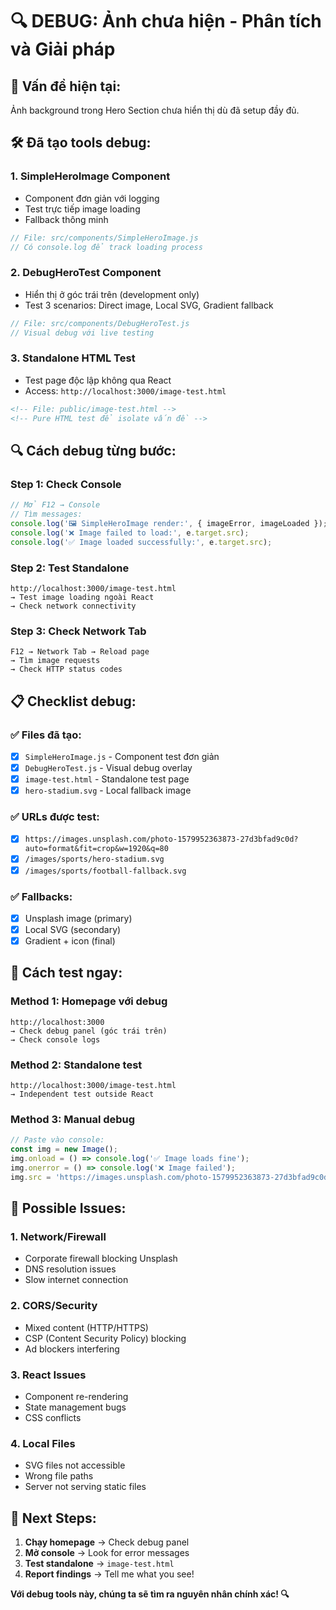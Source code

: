 # 🔍 DEBUG: Ảnh chưa hiện - Phân tích và Giải pháp

## 🎯 **Vấn đề hiện tại:**
Ảnh background trong Hero Section chưa hiển thị dù đã setup đầy đủ.

## 🛠️ **Đã tạo tools debug:**

### 1. **SimpleHeroImage Component**
- Component đơn giản với logging
- Test trực tiếp image loading
- Fallback thông minh
```javascript
// File: src/components/SimpleHeroImage.js
// Có console.log để track loading process
```

### 2. **DebugHeroTest Component** 
- Hiển thị ở góc trái trên (development only)
- Test 3 scenarios: Direct image, Local SVG, Gradient fallback
```javascript
// File: src/components/DebugHeroTest.js  
// Visual debug với live testing
```

### 3. **Standalone HTML Test**
- Test page độc lập không qua React
- Access: `http://localhost:3000/image-test.html`
```html
<!-- File: public/image-test.html -->
<!-- Pure HTML test để isolate vấn đề -->
```

## 🔍 **Cách debug từng bước:**

### **Step 1: Check Console**
```javascript
// Mở F12 → Console
// Tìm messages:
console.log('🖼️ SimpleHeroImage render:', { imageError, imageLoaded });
console.log('❌ Image failed to load:', e.target.src);
console.log('✅ Image loaded successfully:', e.target.src);
```

### **Step 2: Test Standalone**
```
http://localhost:3000/image-test.html
→ Test image loading ngoài React
→ Check network connectivity
```

### **Step 3: Check Network Tab**
```
F12 → Network Tab → Reload page
→ Tìm image requests
→ Check HTTP status codes
```

## 📋 **Checklist debug:**

### ✅ **Files đã tạo:**
- [x] `SimpleHeroImage.js` - Component test đơn giản
- [x] `DebugHeroTest.js` - Visual debug overlay  
- [x] `image-test.html` - Standalone test page
- [x] `hero-stadium.svg` - Local fallback image

### ✅ **URLs được test:**
- [x] `https://images.unsplash.com/photo-1579952363873-27d3bfad9c0d?auto=format&fit=crop&w=1920&q=80`
- [x] `/images/sports/hero-stadium.svg`
- [x] `/images/sports/football-fallback.svg`

### ✅ **Fallbacks:**
- [x] Unsplash image (primary)
- [x] Local SVG (secondary) 
- [x] Gradient + icon (final)

## 🚀 **Cách test ngay:**

### **Method 1: Homepage với debug**
```
http://localhost:3000
→ Check debug panel (góc trái trên)
→ Check console logs
```

### **Method 2: Standalone test**
```
http://localhost:3000/image-test.html
→ Independent test outside React
```

### **Method 3: Manual debug**
```javascript
// Paste vào console:
const img = new Image();
img.onload = () => console.log('✅ Image loads fine');
img.onerror = () => console.log('❌ Image failed');
img.src = 'https://images.unsplash.com/photo-1579952363873-27d3bfad9c0d?auto=format&fit=crop&w=800&q=80';
```

## 🎯 **Possible Issues:**

### **1. Network/Firewall**
- Corporate firewall blocking Unsplash
- DNS resolution issues
- Slow internet connection

### **2. CORS/Security**
- Mixed content (HTTP/HTTPS) 
- CSP (Content Security Policy) blocking
- Ad blockers interfering

### **3. React Issues**
- Component re-rendering
- State management bugs
- CSS conflicts

### **4. Local Files**
- SVG files not accessible
- Wrong file paths
- Server not serving static files

## 🎊 **Next Steps:**

1. **Chạy homepage** → Check debug panel
2. **Mở console** → Look for error messages  
3. **Test standalone** → `image-test.html`
4. **Report findings** → Tell me what you see!

**Với debug tools này, chúng ta sẽ tìm ra nguyên nhân chính xác! 🔍**